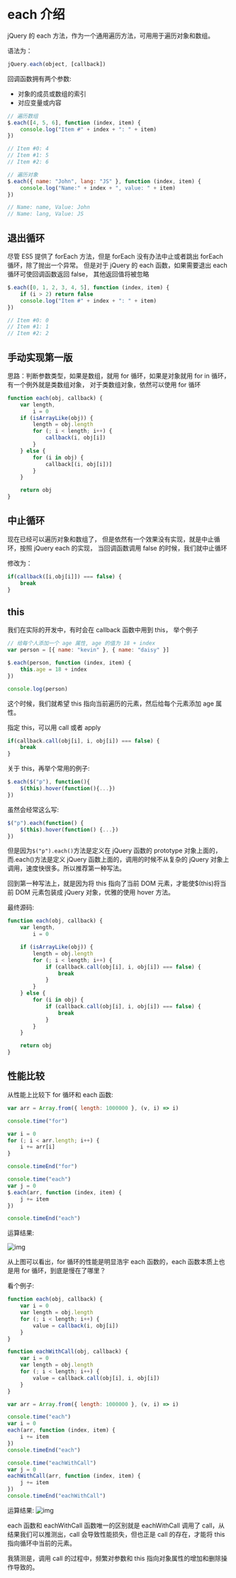 # each 介绍

jQuery 的 each 方法，作为一个通用遍历方法，可用用于遍历对象和数组。

语法为：

```js
jQuery.each(object, [callback])
```

回调函数拥有两个参数:

- 对象的成员或数组的索引
- 对应变量或内容

```js
// 遍历数组
$.each([4, 5, 6], function (index, item) {
	console.log("Item #" + index + ": " + item)
})

// Item #0: 4
// Item #1: 5
// Item #2: 6
```

```js
// 遍历对象
$.each({ name: "John", lang: "JS" }, function (index, item) {
	console.log("Name:" + index + ", value: " + item)
})

// Name: name, Value: John
// Name: lang, Value: JS
```

## 退出循环

尽管 ES5 提供了 forEach 方法，但是 forEach 没有办法中止或者跳出 forEach 循环，除了抛出一个异常。
但是对于 jQuery 的 each 函数，如果需要退出 each 循环可使回调函数返回 false， 其他返回值将被忽略

```js
$.each([0, 1, 2, 3, 4, 5], function (index, item) {
	if (i > 2) return false
	console.log("Item #" + index + ": " + item)
})

// Item #0: 0
// Item #1: 1
// Item #2: 2
```

## 手动实现第一版

思路：判断参数类型，如果是数组，就用 for 循环，如果是对象就用 for in 循环， 有一个例外就是类数组对象， 对于类数组对象，依然可以使用 for 循环

```js
function each(obj, callback) {
	var length,
		i = 0
	if (isArrayLike(obj)) {
		length = obj.length
		for (; i < length; i++) {
			callback(i, obj[i])
		}
	} else {
		for (i in obj) {
			callback[(i, obj[i])]
		}
	}

	return obj
}
```

## 中止循环

现在已经可以遍历对象和数组了， 但是依然有一个效果没有实现，就是中止循环，按照 jQuery each 的实现， 当回调函数调用 false 的时候，我们就中止循环

修改为：

```js
if(callback([i,obj[i]]) === false) {
    break
}

```

## this

我们在实际的开发中，有时会在 callback 函数中用到 this， 举个例子

```js
// 给每个人添加一个 age 属性, age 的值为 18 + index
var person = [{ name: "kevin" }, { name: "daisy" }]

$.each(person, function (index, item) {
	this.age = 18 + index
})

console.log(person)
```

这个时候，我们就希望 this 指向当前遍历的元素，然后给每个元素添加 age 属性。

指定 this，可以用 call 或者 apply

```js
if(callback.call(obj[i], i, obj[i]) === false) {
    break
}
```

关于 this，再举个常用的例子:

```js
$.each($("p"), function(){
    $(this).hover(function(){...})
})
```

虽然会经常这么写:

```js
$("p").each(function() {
    $(this).hover(function() {...})
})
```

但是因为`$("p").each()`方法是定义在 jQuery 函数的 prototype 对象上面的，而.each()方法是定义 jQuery 函数上面的，调用的时候不从复杂的 jQuery 对象上调用，速度快很多。所以推荐第一种写法。

回到第一种写法上，就是因为将 this 指向了当前 DOM 元素，才能使$(this)将当前 DOM 元素包装成 jQuery 对象，优雅的使用 hover 方法。

最终源码:

```js
function each(obj, callback) {
	var length,
		i = 0

	if (isArrayLike(obj)) {
		length = obj.length
		for (; i < length; i++) {
			if (callback.call(obj[i], i, obj[i]) === false) {
				break
			}
		}
	} else {
		for (i in obj) {
			if (callback.call(obj[i], i, obj[i]) === false) {
				break
			}
		}
	}

	return obj
}
```

## 性能比较

从性能上比较下 for 循环和 each 函数:

```js
var arr = Array.from({ length: 1000000 }, (v, i) => i)

console.time("for")

var i = 0
for (; i < arr.length; i++) {
	i += arr[i]
}

console.timeEnd("for")

console.time("each")
var j = 0
$.each(arr, function (index, item) {
	j += item
})

console.timeEnd("each")
```

运算结果:

![img](https://raw.githubusercontent.com/mqyqingfeng/Blog/master/Images/each/each1.png)

从上图可以看出，for 循环的性能是明显浩宇 each 函数的，each 函数本质上也是用 for 循环，到底是慢在了哪里？

看个例子:

```js
function each(obj, callback) {
	var i = 0
	var length = obj.length
	for (; i < length; i++) {
		value = callback(i, obj[i])
	}
}

function eachWithCall(obj, callback) {
	var i = 0
	var length = obj.length
	for (; i < length; i++) {
		value = callback.call(obj[i], i, obj[i])
	}
}

var arr = Array.from({ length: 1000000 }, (v, i) => i)

console.time("each")
var i = 0
each(arr, function (index, item) {
	i += item
})
console.timeEnd("each")

console.time("eachWithCall")
var j = 0
eachWithCall(arr, function (index, item) {
	j += item
})
console.timeEnd("eachWithCall")
```

运算结果:
![img](https://camo.githubusercontent.com/099cb001d6510cf1ee854d0fdfff654389323bf705c3b1b4fdc0c1df8cd13b0e/68747470733a2f2f63646e2e6a7364656c6976722e6e65742f67682f6d717971696e6766656e672f426c6f672f496d616765732f656163682f65616368322e706e67)

each 函数和 eachWithCall 函数唯一的区别就是 eachWithCall 调用了 call，从结果我们可以推测出，call 会导致性能损失，但也正是 call 的存在，才能将 this 指向循环中当前的元素。

我猜测是，调用 call 的过程中，频繁对参数和 this 指向对象属性的增加和删除操作导致的。
